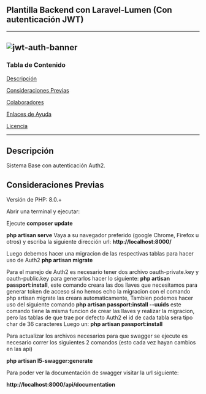 ## Plantilla Backend con Laravel-Lumen (Con autenticación JWT)
-----------


![jwt-auth-banner](https://cloud.githubusercontent.com/assets/1801923/9915273/119b9350-5cae-11e5-850b-c941cac60b32.png)
-----------
### Tabla de Contenido

[Descripción](#descripcion)

[Consideraciones Previas](#consideraciones-previas)

[Colaboradores](#colaboradores)

[Enlaces de Ayuda](#enlaces-ayuda)

[Licencia](#licencia)

-----------

## Descripción
Sistema Base con autenticación Auth2.

## Consideraciones Previas

Versión de PHP: 8.0.+

Abrir una terminal y ejecutar:

Ejecute **composer update**

**php artisan serve** 
Vaya a su navegador preferido (google Chrome, Firefox u otros) y escriba la siguiente dirección url:
**http://localhost:8000/**

Luego debemos hacer una migracion de las respectivas tablas para hacer uso de Auth2
**php artisan migrate**


Para el manejo de Auth2 es necesario tener dos archivo oauth-private.key y oauth-public.key  para generarlos hacer lo siguiente:
**php artisan passport:install**, este comando creara las dos llaves que necesitamos para generar token de acceso si no hemos echo la migracion con el comando php artisan migrate las creara automaticamente, Tambien podemos hacer uso del siguiente comando 
**php artisan passport:install --uuids** este comando tiene la misma funcion de crear las llaves y realizar la migracion, pero las tablas de que trae por defecto Auth2 el id de cada tabla sera tipo char de 36 caracteres
Luego un:
**php artisan passport:install**

Para actualizar los archivos necesarios para que swagger se ejecute es necesario correr los siguientes 2 comandos (esto cada vez hayan cambios en las api)


**php artisan l5-swagger:generate**

Para poder ver la documentación de swagger visitar la url siguiente:

**http://localhost:8000/api/documentation**




<!--The Lumen framework is open-sourced software licensed under the [MIT license](https://opensource.org/licenses/MIT).-->

